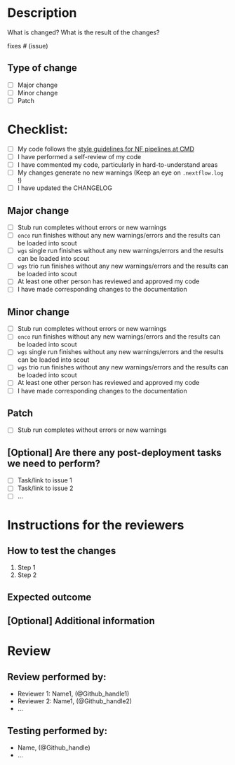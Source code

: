 <!--
# clinical-genomics-lund/nextflow_wgs pull request

Thanks for contributing to the CMD nextflow_wgs pipeline!
-->
# Description

<!--
Add a description of changes below and a description of the expected outcome.
-->

What is changed? What is the result of the changes?

<!--
    Are there any issue or issues that are linked to this PR? 
    Use Github's syntax for closing keywords: `closes #1` or `fixes #1`
-->

fixes # (issue)

## Type of change

<!--
    Major change counts as a change that breaks backward compatibility
    Minor change is a substantial change that requires testing before deployment
    Patch is a minor change like a bug fix, code comment/style fix, etc.
    
    Choose one and delete the remaining fields.
-->

- [ ] Major change 
- [ ] Minor change
- [ ] Patch

# Checklist:

<!--
    The checklist below applies to all types of changes. 
    
    Do not hesitate to add your own items to the checklist if applicable.
-->

- [ ] My code follows the [style guidelines for NF pipelines at CMD](http://mtlucmds1.lund.skane.se/wiki/doku.php?id=nextflow&s[]=nextflow#code_style_at_cmd)
- [ ] I have performed a self-review of my code
- [ ] I have commented my code, particularly in hard-to-understand areas
- [ ] My changes generate no new warnings (Keep an eye on `.nextflow.log` !)
- [ ] I have updated the CHANGELOG

<!--
    Select a checklist below  based on selection under # Type of change
    and delete the sections that do not apply to this PR:
-->

## Major change

- [ ] Stub run completes without errors or new warnings
- [ ] `onco` run finishes without any new warnings/errors and the results can 
       be loaded into scout
- [ ] `wgs` single run finishes without any new warnings/errors and the results 
       can be loaded into scout
- [ ] `wgs` trio run finishes without any new warnings/errors and the results 
       can be loaded into scout
- [ ] At least one other person has reviewed and approved my code
- [ ] I have made corresponding changes to the documentation

## Minor change

- [ ] Stub run completes without errors or new warnings
- [ ] `onco` run finishes without any new warnings/errors and the results can 
       be loaded into scout
- [ ] `wgs` single run finishes without any new warnings/errors and the results 
      can be loaded into scout
- [ ] `wgs` trio run finishes without any new warnings/errors and the results 
       can be loaded into scout
- [ ] At least one other person has reviewed and approved my code
- [ ] I have made corresponding changes to the documentation

## Patch

- [ ] Stub run completes without errors or new warnings

## [Optional] Are there any post-deployment tasks we need to perform?
 
<!--
    Some examples of post-deployment tasks are pipeline validation for a major 
    change  update or an update to CDM to accomodate new QC data.
-->

 - [ ] Task/link to issue 1
 - [ ] Task/link to issue 2
 - [ ] ...
 
# Instructions for the reviewers

<!--
    Use this section to guide the reviewer in how to 
    test your proposed 
-->

## How to test the changes

<!--
    Provide clear and concise steps for reviewers to test your changes. 
    Include any specific commands, inputs, or conditions they should be aware 
    of.
-->

1. Step 1
2. Step 2

## Expected outcome

<!--
    Describe what the expected outcome should be after your changes are 
    implemented. This helps reviewers understand the goal and verify if 
    everything is working as intended.
-->

## [Optional] Additional information

<!--
    If there's any extra information, context,  or considerations that would be
    helpful for reviewers, feel free to include them here.
-->

# Review

<!--
    Use this section to document who has performed the reviews and run the 
    tests. 
-->

## Review performed by:

- Reviewer 1: Name1, (\@Github\_handle1)  
- Reviewer 2: Name1,  (\@Github\_handle2)
- ...
    
## Testing performed by:

- Name, (\@Github\_handle)
- ...

